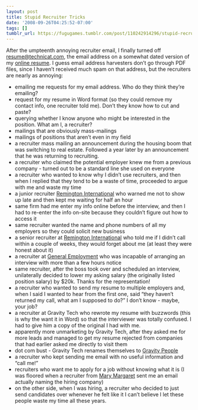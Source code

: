 ```yaml
---
layout: post
title: Stupid Recruiter Tricks
date: '2008-09-26T04:25:52-07:00'
tags: []
tumblr_url: https://fugugames.tumblr.com/post/110242914296/stupid-recruiter-tricks
---
```

After the umpteenth annoying recruiter email, I finally turned off resume@technicat.com, the email address on a somewhat dated version of my [online resume](http://www.technicat.com/resume/resume.pdf). I guess email address harvesters don’t go through PDF files, since I haven’t received much spam on that address, but the recruiters are nearly as annoying:

- emailing me requests for my email address. Who do they think they’re emailing?
- request for my resume in Word format (so they could remove my contact info, one recruiter told me). Don’t they know how to cut and paste?
- querying whether I know anyone who might be interested in the position. What am I, a recruiter?
- mailings that are obviously mass-mailings
- mailings of positions that aren’t even in my field
- a recruiter mass mailing an announcement during the housing boom that was switching to real estate. Followed a year later by an announcement that he was returning to recruiting.
- a recruiter who claimed the potential employer knew me from a previous company - turned out to be a standard line she used on everyone
- a recruiter who wanted to know why I didn’t use recruiters, and then when I replied that they tend to be a waste of time, proceeded to argue with me and waste my time
- a junior recruiter [Remington International](http://www.remingtoninternational.com/) who warned me not to show up late and then kept me waiting for half an hour
- same firm had me enter my info online before the interview, and then I had to re-enter the info on-site because they couldn’t figure out how to access it
- same recruiter wanted the name and phone numbers of all my employers so they could solicit new business
- a senior recruiter at [Remington International](http://www.remingtoninternational.com/) who told me if I didn’t call within a couple of weeks, they would forget about me (at least they were honest about it)
- a recruiter at [General Employment](http://www.genp.com/) who was incapable of arranging an interview with more than a few hours notice
- same recruiter, after the boss took over and scheduled an interview, unilaterally decided to lower my asking salary (the originally listed position salary) by $20k. Thanks for the representation!
- a recruiter who wanted to send my resume to multiple employers and, when I said I wanted to hear from the first one, said “they haven’t returned my call, what am I supposed to do?” I don’t know - maybe, your job?
- a recruiter at Gravity Tech who rewrote my resume with buzzwords (this is why the want it in Word) so that the interviewer was totally confused. I had to give him a copy of the original I had with me.
- apparently more unmarketing by Gravity Tech, after they asked me for more leads and managed to get my resume rejected from companies that had earlier asked me directly to visit them
- dot com bust - Gravity Tech renames themselves to [Gravity People](http://www.gravitypeople.com/)
- a recruiter who kept sending me email with no useful information and “call me!”
- recruiters who want me to apply for a job without knowing what it is (I was floored when a recruiter from [Mary Margaret](http://www.mary-margaret.com/) sent me an email actually naming the hiring company)
- on the other side, when I was hiring, a recruiter who decided to just send candidates over whenever he felt like it
I can’t believe I let these people waste my time all these years.
